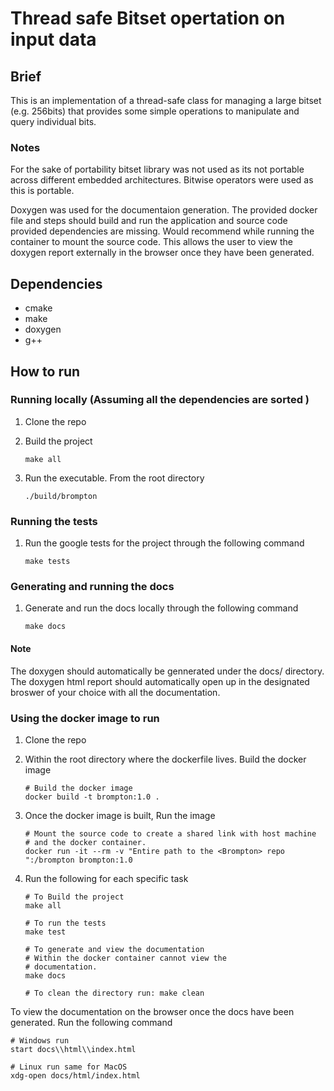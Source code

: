 # Thread safe Bitset opertation on input data

## Brief

This is an implementation of a thread-safe class for managing a large bitset (e.g. 256bits) that provides some simple operations to manipulate and query individual bits.

### Notes

For the sake of portability bitset library was not used as its not portable across
different embedded architectures. Bitwise operators were used as this is portable.

Doxygen was used for the documentaion generation. The provided docker file and steps should build and run the application and source code provided dependencies are missing.
Would recommend while running the container to mount the source code. This allows the
user to view the doxygen report externally in the browser once they have been generated.

## Dependencies

- cmake
- make
- doxygen
- g++

## How to run

### Running locally (Assuming all the dependencies are sorted )

1. Clone the repo
2. Build the project

    ```shell
    make all
    ```

3. Run the executable. From the root directory

    ```shell
    ./build/brompton
    ```

### Running the tests

1. Run the google tests for the project through the following command

    ```shell
    make tests
    ```

### Generating and running the docs

1. Generate and run the docs locally through the following command

    ```shell
    make docs
    ```

#### Note

The doxygen should automatically be gennerated under the docs/ directory.
The doxygen html report should automatically open up in the designated broswer
of your choice with all the documentation.

### Using the docker image to run

1. Clone the repo
2. Within the root directory where the dockerfile lives. Build the docker image

    ```shell
    # Build the docker image 
    docker build -t brompton:1.0 .  
    ```

3. Once the docker image is built, Run the image

    ```shell
    # Mount the source code to create a shared link with host machine 
    # and the docker container.
    docker run -it --rm -v "Entire path to the <Brompton> repo ":/brompton brompton:1.0
    ```

4. Run the following for each specific task

    ```shell
    # To Build the project
    make all

    # To run the tests
    make test

    # To generate and view the documentation
    # Within the docker container cannot view the 
    # documentation.
    make docs

    # To clean the directory run: make clean
    ```

To view the documentation on the browser once the docs have been generated.
Run the following command

```shell
# Windows run 
start docs\\html\\index.html

# Linux run same for MacOS 
xdg-open docs/html/index.html
```
